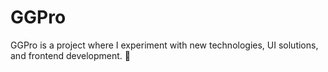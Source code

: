 # GGPro
GGPro is a project where I experiment with new technologies, UI solutions, and frontend development. 🚀
